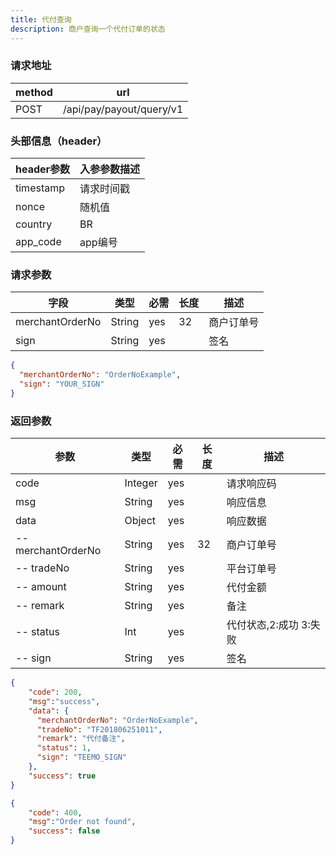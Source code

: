 ```yaml
---
title: 代付查询
description: 商户查询一个代付订单的状态
---
```


### 请求地址

| method | url                      |
| ------ | ------------------------ |
| POST   | /api/pay/payout/query/v1 |

### 头部信息（header）

| header参数  | 入参参数描述 |
| --------- | ------ |
| timestamp | 请求时间戳  |
| nonce     | 随机值    |
| country   | BR |
| app_code  | app编号  |

### 请求参数

| 字段              | 类型     | 必需  | 长度  | 描述    |
| --------------- | ------ | --- | --- | ----- |
| merchantOrderNo | String | yes | 32  | 商户订单号 |
| sign            | String | yes |     | 签名    |

```json
{
  "merchantOrderNo": "OrderNoExample",
  "sign": "YOUR_SIGN"
}
```

### 返回参数

| 参数                 | 类型      | 必需  | 长度  | 描述                       |
| ------------------ | ------- | --- | --- | ------------------------ |
| code               | Integer | yes |     | 请求响应码                    |
| msg                | String  | yes |     | 响应信息                     |
| data               | Object  | yes |     | 响应数据                     |
| -- merchantOrderNo | String  | yes | 32  | 商户订单号                    |
| -- tradeNo         | String  | yes |     | 平台订单号                    |
| -- amount          | String  | yes |     | 代付金额                     |
| -- remark          | String  | yes |     | 备注                       |
| -- status          | Int     | yes |     | 代付状态,2:成功 3:失败     |
| -- sign            | String  | yes |     | 签名                       |

```json
{
    "code": 200,
    "msg":"success", 
    "data": {
      "merchantOrderNo": "OrderNoExample",
      "tradeNo": "TF201806251011",
      "remark": "代付备注",
      "status": 1,
      "sign": "TEEMO_SIGN"
    },
    "success": true
}
```

```json
{
    "code": 400,
    "msg":"Order not found",
    "success": false
}
```
